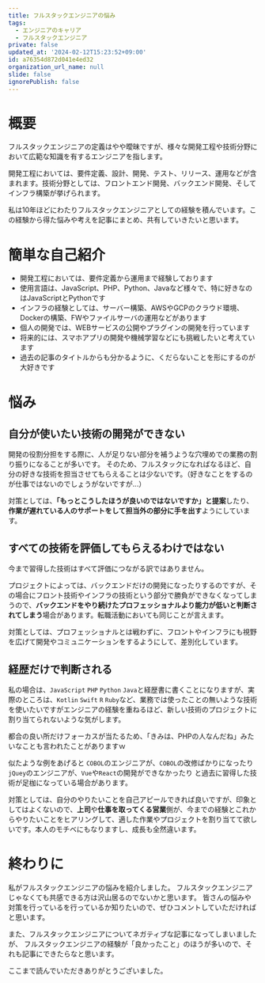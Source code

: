 ```yaml
---
title: フルスタックエンジニアの悩み
tags:
  - エンジニアのキャリア
  - フルスタックエンジニア
private: false
updated_at: '2024-02-12T15:23:52+09:00'
id: a76354d872d041e4ed32
organization_url_name: null
slide: false
ignorePublish: false
---
```

# 概要

フルスタックエンジニアの定義はやや曖昧ですが、様々な開発工程や技術分野において広範な知識を有するエンジニアを指します。

開発工程においては、要件定義、設計、開発、テスト、リリース、運用などが含まれます。技術分野としては、フロントエンド開発、バックエンド開発、そしてインフラ構築が挙げられます。

私は10年ほどにわたりフルスタックエンジニアとしての経験を積んでいます。この経験から得た悩みや考えを記事にまとめ、共有していきたいと思います。

# 簡単な自己紹介

- 開発工程においては、要件定義から運用まで経験しております
- 使用言語は、JavaScript、PHP、Python、Javaなど様々で、特に好きなのはJavaScriptとPythonです
- インフラの経験としては、サーバー構築、AWSやGCPのクラウド環境、Dockerの構築、FWやファイルサーバの運用などがあります
- 個人の開発では、WEBサービスの公開やプラグインの開発を行っています
- 将来的には、スマホアプリの開発や機械学習などにも挑戦したいと考えています
- 過去の記事のタイトルからも分かるように、くだらないことを形にするのが大好きです

# 悩み

## 自分が使いたい技術の開発ができない

開発の役割分担をする際に、人が足りない部分を補うような穴埋めでの業務の割り振りになることが多いです。
そのため、フルスタックになればなるほど、自分の好きな技術を担当させてもらえることは少ないです。（好きなことをするのが仕事ではないのでしょうがないですが...）

対策としては、**「もっとこうしたほうが良いのではないですか」と提案**したり、**作業が遅れている人のサポートをして担当外の部分に手を出す**ようにしています。

## すべての技術を評価してもらえるわけではない

今まで習得した技術はすべて評価につながる訳ではありません。

プロジェクトによっては、バックエンドだけの開発になったりするのですが、その場合にフロント技術やインフラの技術という部分で勝負ができなくなってしまうので、**バックエンドをやり続けたプロフェッショナルより能力が低いと判断されてしまう**場合があります。転職活動においても同じことが言えます。


対策としては、プロフェッショナルとは戦わずに、フロントやインフラにも視野を広げて開発やコミュニケーションをするようにして、差別化しています。

## 経歴だけで判断される

私の場合は、`JavaScript` `PHP` `Python` `Java`と経歴書に書くことになりますが、実際のところは、`Kotlin` `Swift` `R` `Ruby`など、業務では使ったことの無いような技術を使いたいですがエンジニアの経験を重ねるほど、新しい技術のプロジェクトに割り当てられないような気がします。

都合の良い所だけフォーカスが当たるため、「きみは、PHPの人なんだね」みたいなことも言われたことがありますｗ

似たような例をあげると
`COBOL`のエンジニアが、`COBOL`の改修ばかりになったり
`jQuey`のエンジニアが、`Vue`や`React`の開発ができなかったり
と過去に習得した技術が足枷になっている場合があります。


対策としては、自分のやりたいことを自己アピールできれば良いですが、印象としてはよくないので、**上司**や**仕事を取ってくる営業**側が、今までの経験とこれからやりたいことをヒアリングして、適した作業やプロジェクトを割り当てて欲しいです。本人のモチベにもなりますし、成長も全然違います。


# 終わりに

私がフルスタックエンジニアの悩みを紹介しました。
フルスタックエンジニアじゃなくても共感できる方は沢山居るのでないかと思います。
皆さんの悩みや対策を行っているを行っているか知りたいので、ぜひコメントしていただければと思います。


また、フルスタックエンジニアについてネガティブな記事になってしまいましたが、
フルスタックエンジニアの経験が「良かったこと」のほうが多いので、それも記事にできたらなと思います。

ここまで読んでいただきありがとうございました。



